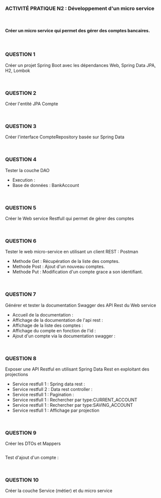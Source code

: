 <h3>ACTIVITÉ PRATIQUE N2 : Développement d'un micro service</h3><BR>
<h4>Créer un micro service qui permet des gérer des comptes bancaires.</h4><br>

<h3>QUESTION 1</h3>
<p>Créer un projet Spring Boot avec les dépendances Web, Spring Data JPA, H2, Lombok</p>
<img src="Captures/capture1.jpg" alt=""><br><br>

<h3>QUESTION 2</h3>
<p>Créer l'entité JPA Compte</p>
<img src="Captures/capture2.jpg" alt=""><br><br>

<h3>QUESTION 3</h3>
<p>Créer l'interface CompteRepository basée sur Spring Data</p>
<img src="Captures/capture3.jpg" alt=""><br><br>

<h3>QUESTION 4</h3>
<p>Tester la couche DAO</p>
<ul><li>Execution :<img src="Captures/capture4.jpg" alt=""></li>
<li> Base de données : BankAccount <img src="Captures/capture5.jpg" alt=""></li>
</ul><br>

<h3>QUESTION 5</h3>
<p>Créer le Web service Restfull qui permet de gérer des comptes</p>
<img src="Captures/capture6.jpg" alt=""><br><br>

<h3>QUESTION 6</h3>
<p>Tester le web micro-service en utilisant un client REST : Postman</p>
<ul>
<li>Methode Get : Récupération de la liste des comptes.
<img src="Captures/capture7.1.jpg" alt=""></li>
<li>Methode Post : Ajout d'un nouveau comptes.
<img src="Captures/capture7.2.jpg" alt=""></li>
<li>Methode Put : Modification d'un compte grace a son identifiant.
<img src="Captures/capture7.3.jpg" alt=""></li>
</ul><br>

<h3>QUESTION 7</h3>
<p>Générer et tester la documentation Swagger des API Rest du Web service</p>
<ul>
<li>Accueil de la documentation : <img src="Captures/capture12.jpg" alt=""></li>
<li>Affichage de la documentation de l'api rest : <img src="Captures/capture12.1.jpg" alt=""></li>
<li>Affichage de la liste des comptes : <img src="Captures/capture12.get.jpg" alt=""></li>
<li>Affichage du compte en fonction de l'id : <img src="Captures/capture12getId1.jpg" alt=""><img src="Captures/capture12getId2.jpg" alt=""></li>
<li>Ajout d'un compte via la documentation swagger : <img src="Captures/capture12.post.jpg" alt=""><img src="Captures/capture12post1.jpg" alt=""></li>
</ul><br>

<h3>QUESTION 8</h3>
<p>Exposer une API Restful en utilisant Spring Data Rest en exploitant des projections</p>
<ul><li>Service restfull 1 : Spring data rest : <img src="Captures/capture8.jpg" alt=""></li>
<li>Service restfull 2 : Data rest controller : <img src="Captures/capture9.jpg" alt=""></li>
<li>Service restfull 1 : Pagination : <img src="Captures/capture9.1.jpg" alt=""></li>
<li>Service restfull 1 : Rechercher par type:CURRENT_ACCOUNT <img src="Captures/capture10.1.jpg" alt=""></li>
<li>Service restfull 1 : Rechercher par type:SAVING_ACCOUNT <img src="Captures/capture10.jpg" alt=""></li>
<li>Service restfull 1 : Affichage par projection  <img src="Captures/capture11.jpg" alt=""></li></ul><br>

<h3>QUESTION 9</h3>
<p>Créer les DTOs et Mappers</p>
<img src="Captures/capture13.jpg" alt="">
<p>Test d'ajout d'un compte :</p><img src="Captures/capture12.post.jpg" alt=""><img src="Captures/capture12post1.jpg" alt=""><br><br>


<h3>QUESTION 10</h3>
<p>Créer la couche Service (métier) et du micro service</p>




